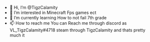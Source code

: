 - 👋 Hi, I’m @TigzCalamity
- 👀 I’m interested in Minecraft Fps games ect
- 🌱 I’m currently learning How to not fail 7th grade
- 📫 How to reach me You can Reach me through discord as VL_TigzCalamity#4718 steam through TigzCalamity and thats pretty much it
